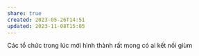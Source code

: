 ```yaml
---
share: true
created: 2023-05-26T14:51
updated: 2023-11-08T15:05
---
```


Các tổ chức trong lúc mới hình thành rất mong có ai kết nối giùm
